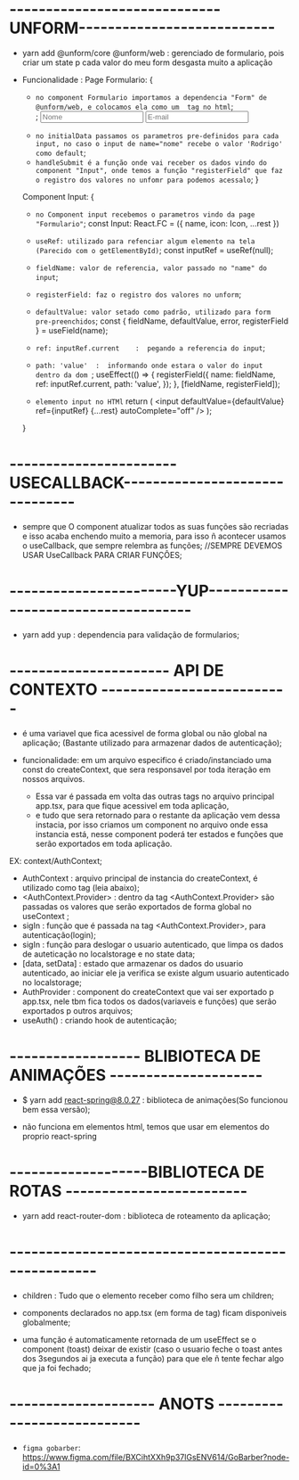 <!-- markdownlint-disable-file -->
# -----------------------------UNFORM---------------------------

* yarn add @unform/core @unform/web   :   gerenciado de formulario, pois criar um state p cada valor do meu form desgasta muito a aplicação

* Funcionalidade  :
  Page Formulario: {
    * `no component Formulario importamos a dependencia "Form" de @unform/web, e colocamos ela como um  tag no html`;
      <Form initialData={{ nome: 'Rodrigo' }} onSubmit={handleSubmit}>;
        <Input name="name" icon={FiUser} placeholder="Nome" />
        <Input name="email" icon={FiMail} placeholder="E-mail" />
      </Form>
    * `no initialData passamos os parametros pre-definidos para cada input, no caso o input de name="nome" recebe o valor 'Rodrigo' como default`;
    * `handleSubmit é a função onde vai receber os dados vindo do component "Input", onde temos a função "registerField" que faz o registro dos valores no unfomr para podemos acessalo`;
  }

  Component Input: {
    * `no Component input recebemos o parametros vindo da page "Formulario"`;
      const Input: React.FC<InputProps> = ({ name, icon: Icon, ...rest })

    * `useRef: utilizado para refenciar algum elemento na tela (Parecido com o getElementById)`;
      const inputRef = useRef(null);

    * `fieldName: valor de referencia, valor passado no "name" do input`;
    * `registerField: faz o registro dos valores no unform`;
    * `defaultValue: valor setado como padrão, utilizado para form pre-preenchidos`;
      const { fieldName, defaultValue, error, registerField } = useField(name);

    * `ref: inputRef.current    :  pegando a referencia do input`;
    * `path: 'value'  :  informando onde estara o valor do input dentro da dom `;
      useEffect(() => {
        registerField({
          name: fieldName,
          ref: inputRef.current,
          path: 'value',
        });
      }, [fieldName, registerField]);

    * `elemento input no HTMl`
      return (
          <input
            defaultValue={defaultValue}
            ref={inputRef}
            {...rest}
            autoComplete="off"
          />
      );

  }

# -----------------------USECALLBACK-------------------------------

  * sempre que O component atualizar todos as suas funções são recriadas e isso acaba enchendo muito a memoria, para isso ñ acontecer usamos o useCallback, que sempre relembra as funções;  //SEMPRE DEVEMOS USAR UseCallback PARA CRIAR FUNÇÔES;

# -----------------------YUP------------------------------------

  * yarn add yup   :   dependencia para validação de formularios;


# ---------------------- API DE CONTEXTO --------------------------

* é uma variavel que fica acessivel de forma global ou não global na aplicação; (Bastante utilizado para armazenar dados de autenticação);

* funcionalidade: em um arquivo especifico é criado/instanciado uma const do createContext, que sera responsavel por toda iteração em nossos arquivos.
  - Essa var é passada em volta das outras tags no arquivo principal app.tsx, para que fique acessivel em toda aplicação,
  - e tudo que sera retornado para o restante da aplicação vem dessa instacia, por isso criamos um component no arquivo onde essa instancia está, nesse component poderá ter estados e funções que serão exportados em toda aplicação.

EX: context/AuthContext;
  - AuthContext  :   arquivo principal de instancia do createContext, é utilizado como tag (leia abaixo);
  - <AuthContext.Provider> :  dentro da tag <AuthContext.Provider> são passadas os valores que serão exportados de forma global no useContext ;
  - sigIn  : função que é passada na tag <AuthContext.Provider>, para autenticação(login);
  - sigIn  : função para deslogar o usuario autenticado, que limpa os dados de auteticação no localstorage e no state data;
  - [data, setData]  :   estado que armazenar os dados do usuario autenticado, ao iniciar ele ja verifica se existe algum usuario autenticado no localstorage;
  - AuthProvider : component do createContext que vai ser exportado p app.tsx, nele tbm fica todos os dados(variaveis e funções) que serão exportados p outros arquivos;
  - useAuth()  :   criando hook de autenticação;


# ------------------ BLIBIOTECA DE ANIMAÇÕES ---------------------

* $ yarn add react-spring@8.0.27   :   biblioteca de animações(So funcionou bem essa versão);

* não funciona em elementos html, temos que usar em elementos do proprio react-spring


# -------------------BIBLIOTECA DE ROTAS -------------------------

* yarn add react-router-dom   :   biblioteca de roteamento da aplicação;

# --------------------------------------------------

* children  :   Tudo que o elemento receber como filho sera um children;

* components declarados no app.tsx (em forma de tag) ficam disponiveis globalmente;

* uma função é automaticamente retornada de um useEffect se o component (toast) deixar de existir (caso o usuario feche o toast antes dos 3segundos ai ja executa a função) para que ele ñ tente fechar algo que ja foi fechado;


# -------------------- ANOTS ---------------------------

- `figma gobarber`: https://www.figma.com/file/BXCihtXXh9p37lGsENV614/GoBarber?node-id=0%3A1